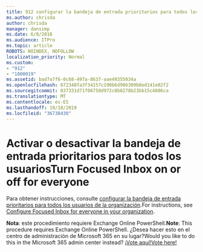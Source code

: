 ```yaml
---
title: 912 configurar la bandeja de entrada prioritarios para todos los usuarios de la organización
ms.author: chrisda
author: chrisda
manager: dansimp
ms.date: 6/8/2018
ms.audience: ITPro
ms.topic: article
ROBOTS: NOINDEX, NOFOLLOW
localization_priority: Normal
ms.custom:
- "912"
- "1800019"
ms.assetid: bad7a7f6-0c68-497a-8637-aae49355034a
ms.openlocfilehash: 672348fa3f34157c190b6d986309b8ed141e02f2
ms.sourcegitcommit: 037331d71f06750d972c0b6278b23bb15c4806ca
ms.translationtype: MT
ms.contentlocale: es-ES
ms.lasthandoff: 10/18/2019
ms.locfileid: "36738430"
---
```

# <a name="turn-focused-inbox-on-or-off-for-everyone"></a><span data-ttu-id="d8c59-102">Activar o desactivar la bandeja de entrada prioritarios para todos los usuarios</span><span class="sxs-lookup"><span data-stu-id="d8c59-102">Turn Focused Inbox on or off for everyone</span></span>

<span data-ttu-id="d8c59-103">Para obtener instrucciones, consulte [configurar la bandeja de entrada prioritarios para todos los usuarios de la organización](https://docs.microsoft.com/office365/admin/setup/configure-focused-inbox).</span><span class="sxs-lookup"><span data-stu-id="d8c59-103">For instructions, see [Configure Focused Inbox for everyone in your organization](https://docs.microsoft.com/office365/admin/setup/configure-focused-inbox).</span></span>

<span data-ttu-id="d8c59-104">**Nota**: este procedimiento requiere Exchange Online PowerShell.</span><span class="sxs-lookup"><span data-stu-id="d8c59-104">**Note**: This procedure requires Exchange Online PowerShell.</span></span> <span data-ttu-id="d8c59-105">¿Desea hacer esto en el centro de administración de Microsoft 365 en su lugar?</span><span class="sxs-lookup"><span data-stu-id="d8c59-105">Would you like to do this in the Microsoft 365 admin center instead?</span></span> [<span data-ttu-id="d8c59-106">¡Vote aquí!</span><span class="sxs-lookup"><span data-stu-id="d8c59-106">Vote here!</span></span>](https://go.microsoft.com/fwlink/p/?linkid=862489)
